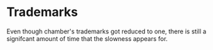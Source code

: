 # Trademarks
Even though chamber's trademarks got reduced to one, there is still a signifcant amount of time that the slowness appears for. 
